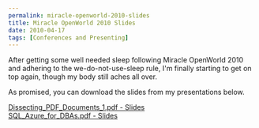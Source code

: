 ```yaml
---
permalink: miracle-openworld-2010-slides
title: Miracle OpenWorld 2010 Slides
date: 2010-04-17
tags: [Conferences and Presenting]
---
```

After getting some well needed sleep following Miracle OpenWorld 2010 and adhering to the we-do-not-use-sleep rule, I'm finally starting to get on top again, though my body still aches all over.

<!-- more -->

As promised, you can download the slides from my presentations below.

[Dissecting_PDF_Documents_1.pdf - Slides](Dissecting_PDF_Documents_1.pdf)  
[SQL_Azure_for_DBAs.pdf - Slides](SQL_Azure_for_DBAs.pdf)

